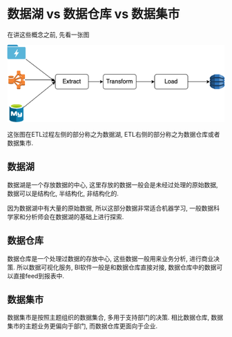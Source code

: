 # 数据湖 vs 数据仓库 vs 数据集市

在讲这些概念之前, 先看一张图

![ETL处理流程](../images/what-is-etl.png)

这张图在ETL过程左侧的部分称之为数据湖, ETL右侧的部分称之为数据仓库或者数据集市.


## 数据湖
数据湖是一个存放数据的中心, 这里存放的数据一般会是未经过处理的原始数据, 数据可以是结构化, 半结构化, 非结构化的.

因为数据湖中有大量的原始数据, 所以这部分数据非常适合机器学习, 一般数据科学家和分析师会在数据湖的基础上进行探索.

## 数据仓库
数据仓库是一个处理过数据的存放中心, 这些数据一般用来业务分析, 进行商业决策. 所以数据可视化服务, BI软件一般是和数据仓库直接对接, 数据仓库中的数据可以直接feed到报表中.

## 数据集市
数据集市是按照主题组织的数据集合, 多用于支持部门的决策. 相比数据仓库, 数据集市的主题业务更偏向于部门, 而数据仓库更面向于企业.